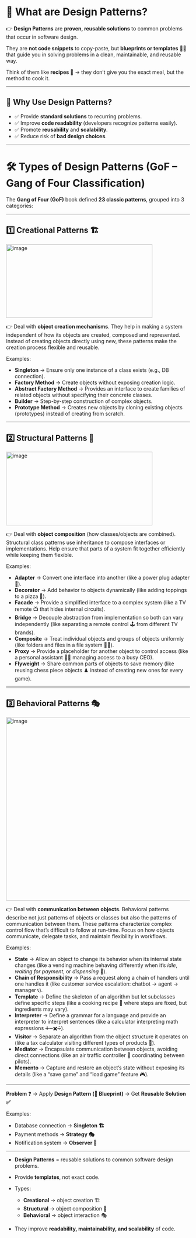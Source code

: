 # 📌 What are **Design Patterns**?

👉 **Design Patterns** are **proven, reusable solutions** to common problems that occur in software design.

They are **not code snippets** to copy-paste, but **blueprints or templates** 👷‍♂️ that guide you in solving problems in a clean, maintainable, and reusable way.

Think of them like **recipes 🍲** → they don’t give you the exact meal, but the method to cook it.

---

## 🎯 Why Use Design Patterns?

* ✅ Provide **standard solutions** to recurring problems.
* ✅ Improve **code readability** (developers recognize patterns easily).
* ✅ Promote **reusability** and **scalability**.
* ✅ Reduce risk of **bad design choices**.

---

# 🛠️ Types of Design Patterns (GoF – Gang of Four Classification)

The **Gang of Four (GoF)** book defined **23 classic patterns**, grouped into 3 categories:

---

## 1️⃣ **Creational Patterns** 🏗️

<img width="401" height="201" alt="image" src="https://github.com/user-attachments/assets/089da25e-d0ce-4948-85b1-17931068989e" />

👉 Deal with **object creation mechanisms**. They help in making a system independent of how its objects are created, composed and represented. 
Instead of creating objects directly using new, these patterns make the creation process flexible and reusable.

Examples:

* **Singleton** → Ensure only one instance of a class exists (e.g., DB connection).
* **Factory Method** → Create objects without exposing creation logic.
* **Abstract Factory Method** → Provides an interface to create families of related objects without specifying their concrete classes.
* **Builder** → Step-by-step construction of complex objects.
* **Prototype Method** → Creates new objects by cloning existing objects (prototypes) instead of creating from scratch.

---

## 2️⃣ **Structural Patterns** 🧩

<img width="401" height="201" alt="image" src="https://github.com/user-attachments/assets/59a7df5b-fe56-42be-8905-854be99b3c7f" />

👉 Deal with **object composition** (how classes/objects are combined). Structural class patterns use inheritance to compose interfaces or implementations.
Help ensure that parts of a system fit together efficiently while keeping them flexible.

Examples:
* **Adapter** → Convert one interface into another (like a power plug adapter 🔌).
* **Decorator** → Add behavior to objects dynamically (like adding toppings to a pizza 🍕).
* **Facade** → Provide a simplified interface to a complex system (like a TV remote 📺 that hides internal circuits).
* **Bridge** → Decouple abstraction from implementation so both can vary independently (like separating a remote control 🕹️ from different TV brands).
* **Composite** → Treat individual objects and groups of objects uniformly (like folders and files in a file system 📂📄).
* **Proxy** → Provide a placeholder for another object to control access (like a personal assistant 👩‍💼 managing access to a busy CEO).
* **Flyweight** → Share common parts of objects to save memory (like reusing chess piece objects ♟️ instead of creating new ones for every game).

---

## 3️⃣ **Behavioral Patterns** 🎭

<img width="1001" height="501" alt="image" src="https://github.com/user-attachments/assets/65ed4ed8-c8f7-4354-ae3e-0dbe3b7d3579" />

👉 Deal with **communication between objects**. Behavioral patterns describe not just patterns of objects or classes but also the patterns of communication between them. 
These patterns characterize complex control flow that’s difficult to follow at run-time. Focus on how objects communicate, delegate tasks, and maintain flexibility in workflows.

Examples:
* **State** → Allow an object to change its behavior when its internal state changes (like a vending machine behaving differently when it’s *idle*, *waiting for payment*, or *dispensing* 🍫).
* **Chain of Responsibility** → Pass a request along a chain of handlers until one handles it (like customer service escalation: chatbot → agent → manager 📞).
* **Template** → Define the skeleton of an algorithm but let subclasses define specific steps (like a cooking recipe 🍲 where steps are fixed, but ingredients may vary).
* **Interpreter** → Define a grammar for a language and provide an interpreter to interpret sentences (like a calculator interpreting math expressions ➕➖✖️➗).
* **Visitor** → Separate an algorithm from the object structure it operates on (like a tax calculator visiting different types of products 🛒).
* **Mediator** → Encapsulate communication between objects, avoiding direct connections (like an air traffic controller 🛫 coordinating between pilots).
* **Memento** → Capture and restore an object’s state without exposing its details (like a “save game” and “load game” feature 🎮).

---

**Problem** ❓ → Apply **Design Pattern (🧩 Blueprint)** → Get **Reusable Solution ✅**

Examples:

* Database connection → **Singleton 🏗️**
* Payment methods → **Strategy 🎭**
* Notification system → **Observer 👀**

---

* **Design Patterns** = reusable solutions to common software design problems.
* Provide **templates**, not exact code.
* Types:

  * **Creational** → object creation 🏗️
  * **Structural** → object composition 🧩
  * **Behavioral** → object interaction 🎭
* They improve **readability, maintainability, and scalability** of code.
